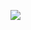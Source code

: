 <img width="https://github.com/Trickbot199"><img src="https://github-readme-stats.vercel.app/api?username=Trickbot199&show_icons=true&theme=dark" />
